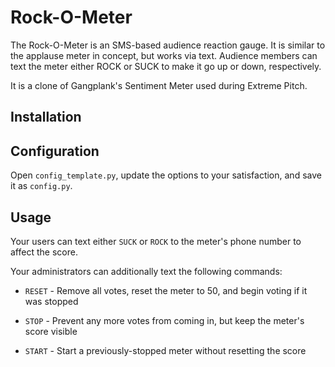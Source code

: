 # Rock-O-Meter
The Rock-O-Meter is an SMS-based audience reaction gauge. It is similar to the applause meter in concept, but works via text. Audience members can text the meter either ROCK or SUCK to make it go up or down, respectively.

It is a clone of Gangplank's Sentiment Meter used during Extreme Pitch.

## Installation


## Configuration

Open `config_template.py`, update the options to your satisfaction, and save it as `config.py`.


## Usage

Your users can text either `SUCK` or `ROCK` to the meter's phone number to affect the score.

Your administrators can additionally text the following commands:

 * `RESET` - Remove all votes, reset the meter to 50, and begin voting if it was stopped

 * `STOP` - Prevent any more votes from coming in, but keep the meter's score visible

 * `START` - Start a previously-stopped meter without resetting the score